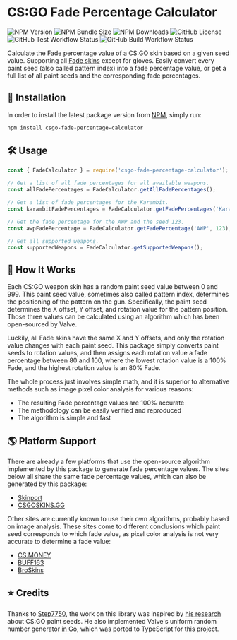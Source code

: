 # CS:GO Fade Percentage Calculator

![NPM Version](https://img.shields.io/npm/v/csgo-fade-percentage-calculator)
![NPM Bundle Size](https://img.shields.io/bundlephobia/min/csgo-fade-percentage-calculator?label=size)
![NPM Downloads](https://img.shields.io/npm/dm/csgo-fade-percentage-calculator)
![GitHub License](https://img.shields.io/github/license/chescos/csgo-fade-percentage-calculator)
![GitHub Test Workflow Status](https://img.shields.io/github/workflow/status/chescos/csgo-fade-percentage-calculator/Test/master?label=tests)
![GitHub Build Workflow Status](https://img.shields.io/github/workflow/status/chescos/csgo-fade-percentage-calculator/Build/master?label=build)

Calculate the Fade percentage value of a CS:GO skin based on a given seed value. Supporting all
[Fade skins](https://csgoskins.gg/families/fade) except for gloves. Easily convert every paint seed
(also called pattern index) into a fade percentage value, or get a full list of all paint seeds and
the corresponding fade percentages.

## 🚀 Installation

In order to install the latest package version from
[NPM](https://www.npmjs.com/package/csgo-fade-percentage-calculator), simply run:

```bash
npm install csgo-fade-percentage-calculator
```

## 🛠 Usage

```js
const { FadeCalculator } = require('csgo-fade-percentage-calculator');

// Get a list of all fade percentages for all available weapons.
const allFadePercentages = FadeCalculator.getAllFadePercentages();

// Get a list of fade percentages for the Karambit.
const karambitFadePercentages = FadeCalculator.getFadePercentages('Karambit');

// Get the fade percentage for the AWP and the seed 123.
const awpFadePercentage = FadeCalculator.getFadePercentage('AWP', 123);

// Get all supported weapons.
const supportedWeapons = FadeCalculator.getSupportedWeapons();
```

## 📜 How It Works

Each CS:GO weapon skin has a random paint seed value between 0 and 999. This paint seed value, sometimes also
called pattern index, determines the positioning of the pattern on the gun. Specifically, the paint seed determines
the X offset, Y offset, and rotation value for the pattern position. Those three values can be calculated using
an algorithm which has been open-sourced by Valve.

Luckily, all Fade skins have the same X and Y offsets, and only the rotation value changes with each paint seed.
This package simply converts paint seeds to rotation values, and then assigns each rotation value a fade percentage
between 80 and 100, where the lowest rotation value is a 100% Fade, and the highest rotation value is an 80% Fade.

The whole process just involves simple math, and it is superior to alternative methods such as image pixel color
analysis for various reasons:

- The resulting Fade percentage values are 100% accurate
- The methodology can be easily verified and reproduced
- The algorithm is simple and fast

## 🌎 Platform Support

There are already a few platforms that use the open-source algorithm implemented by this package to generate
fade percentage values. The sites below all share the same fade percentage values, which can also be generated by
this package:

- [Skinport](https://skinport.com/)
- [CSGOSKINS.GG](https://csgoskins.gg/)

Other sites are currently known to use their own algorithms, probably based on image analysis. These sites come
to different conclusions which paint seed corresponds to which fade value, as pixel color analysis is not
very accurate to determine a fade value:

- [CS.MONEY](https://cs.money/)
- [BUFF163](https://buff.163.com/)
- [BroSkins](https://broskins.com/)

## ⭐ Credits

Thanks to [Step7750](https://github.com/Step7750), the work on this library was inspired by
[his research](https://www.reddit.com/r/GlobalOffensiveTrade/comments/b7g538/psa_how_paint_seed_actually_works_technical/)
about CS:GO paint seeds. He also implemented Valve's uniform random number generator
[in Go](https://github.com/Step7750/UniformRandom), which was ported to TypeScript for this project.
